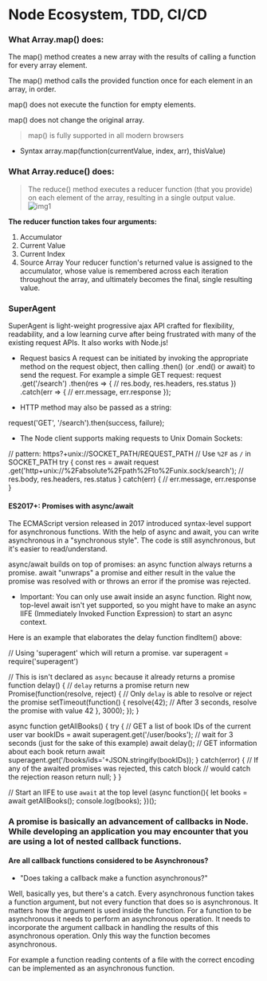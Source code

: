 # Node Ecosystem, TDD, CI/CD

### What Array.map() does:
The map() method creates a new array with the results of calling a function for every array element.

The map() method calls the provided function once for each element in an array, in order.

map() does not execute the function for empty elements.

map() does not change the original array.

> map() is fully supported in all modern browsers

- Syntax
array.map(function(currentValue, index, arr), thisValue)

### What Array.reduce() does:
> The reduce() method executes a reducer function (that you provide) on each element of the array, resulting in a single output value.
![img1](https://res.cloudinary.com/practicaldev/image/fetch/s---CsNi0td--/c_imagga_scale,f_auto,fl_progressive,h_900,q_auto,w_1600/https://cl.ly/635e6f8acce6/Image%25202018-09-19%2520at%252011.21.07%2520AM.png)

**The reducer function takes four arguments:**

1. Accumulator
2. Current Value
3. Current Index
4. Source Array
Your reducer function's returned value is assigned to the accumulator, whose value is remembered across each iteration throughout the array, and ultimately becomes the final, single resulting value.

### SuperAgent
SuperAgent is light-weight progressive ajax API crafted for flexibility, readability, and a low learning curve after being frustrated with many of the existing request APIs. It also works with Node.js!

- Request basics
A request can be initiated by invoking the appropriate method on the request object, then calling .then() (or .end() or await) to send the request. For example a simple GET request:
 request
   .get('/search')
   .then(res => {
      // res.body, res.headers, res.status
   })
   .catch(err => {
      // err.message, err.response
   });

- HTTP method may also be passed as a string:

request('GET', '/search').then(success, failure);


- The Node client supports making requests to Unix Domain Sockets:

// pattern: https?+unix://SOCKET_PATH/REQUEST_PATH
//          Use `%2F` as `/` in SOCKET_PATH
try {
  const res = await request
    .get('http+unix://%2Fabsolute%2Fpath%2Fto%2Funix.sock/search');
  // res.body, res.headers, res.status
} catch(err) {
  // err.message, err.response
}


#### ES2017+: Promises with async/await
The ECMAScript version released in 2017 introduced syntax-level support for asynchronous functions. With the help of async and await, you can write asynchronous in a "synchronous style". The code is still asynchronous, but it's easier to read/understand.

async/await builds on top of promises: an async function always returns a promise. await "unwraps" a promise and either result in the value the promise was resolved with or throws an error if the promise was rejected.

- Important: You can only use await inside an async function. Right now, top-level await isn't yet supported, so you might have to make an async IIFE (Immediately Invoked Function Expression) to start an async context.

Here is an example that elaborates the delay function findItem() above:

// Using 'superagent' which will return a promise.
var superagent = require('superagent')

// This is isn't declared as `async` because it already returns a promise
function delay() {
  // `delay` returns a promise
  return new Promise(function(resolve, reject) {
    // Only `delay` is able to resolve or reject the promise
    setTimeout(function() {
      resolve(42); // After 3 seconds, resolve the promise with value 42
    }, 3000);
  });
}

async function getAllBooks() {
  try {
    // GET a list of book IDs of the current user
    var bookIDs = await superagent.get('/user/books');
    // wait for 3 seconds (just for the sake of this example)
    await delay();
    // GET information about each book
    return await superagent.get('/books/ids='+JSON.stringify(bookIDs));
  } catch(error) {
    // If any of the awaited promises was rejected, this catch block
    // would catch the rejection reason
    return null;
  }
}

// Start an IIFE to use `await` at the top level
(async function(){
  let books = await getAllBooks();
  console.log(books);
})();

### A promise is basically an advancement of callbacks in Node. While developing an application you may encounter that you are using a lot of nested callback functions.

#### Are all callback functions considered to be Asynchronous? 
- "Does taking a callback make a function asynchronous?"

Well, basically yes, but there's a catch. Every asynchronous function takes a function argument, but not every function that does so is asynchronous. It matters how the argument is used inside the function.
For a function to be asynchronous it needs to perform an asynchronous operation. It needs to incorporate the argument callback in handling the results of this asynchronous operation. Only this way the function becomes asynchronous.

For example a function reading contents of a file with the correct encoding can be implemented as an asynchronous function.